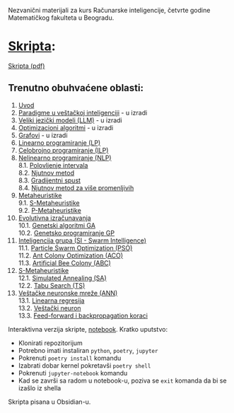 Nezvanični materijali za kurs Računarske inteligencije, četvrte godine Matematičkog fakulteta u Beogradu.

# [Skripta](SkriptaRI.md):
[Skripta (pdf)](SkriptaRI.pdf)
## Trenutno obuhvaćene oblasti:
1. [Uvod](SkriptaRI.md/#1-uvod)
2. [Paradigme u veštačkoj inteligenciji](SkriptaRI.md/#2-paradigme-u-veštačkoj-inteligenciji) - u izradi
3. [Veliki jezički modeli (LLM)](SkriptaRI.md/#3-veliki-jezički-modeli-llm) - u izradi
4. [Optimizacioni algoritmi](SkriptaRI.md/#4-optimizacioni-algoritmi) - u izradi
5. [Grafovi](SkriptaRI.md/#5-grafovi) - u izradi
6. [Linearno programiranje (LP)](SkriptaRI.md/#6-linearno-programiranje-lp)
7. [Celobrojno programiranje (ILP)](SkriptaRI.md/#7-celobrojno-programiranje-ilp)
8. [Nelinearno programiranje (NLP)](SkriptaRI.md/#8-nelinearno-programiranje-nlp)\
    8.1. [Polovljenje intervala](SkriptaRI.md/#81-polovljenje-intervala-bisection-method)\
    8.2. [Njutnov metod](SkriptaRI.md/#82-njutnov-metod)\
    8.3. [Gradijentni spust](SkriptaRI.md/#83-gradijentni-spust)\
    8.4. [Njutnov metod za više promenljivih](SkriptaRI.md/#84-njutnov-metod-za-više-promenljivih-multiple-variable-nm)
10. [Metaheuristike](SkriptaRI.md/#9-metaheuristike)\
    9.1. [S-Metaheuristike](SkriptaRI.md/#91-trajectory-methods-s---metaheuristics)\
    9.2. [P-Metaheuristike](SkriptaRI.md/#92-population-based-p---metaheuristika)
11. [Evolutivna izračunavanja](SkriptaRI.md/#10-evolutivna-izračunavanja)\
    10.1. [Genetski algoritmi GA](SkriptaRI.md/#101-genetski-algoritmi-ga)\
    10.2. [Genetsko programiranje GP](SkriptaRI.md/#102-genetsko-programiranje-gp)
11. [Inteligencija grupa (SI - Swarm Intelligence)](SkriptaRI.md/#11-inteligencija-grupa-si---swarm-intelligence)\
    11.1. [Particle Swarm Optimization (PSO)](SkriptaRI.md/#111--particle-swarm-optimization-pso)\
    11.2. [Ant Colony Optimization (ACO)](SkriptaRI.md/#112-ant-colony-optimization-aco)\
    11.3. [Artificial Bee Colony (ABC)](SkriptaRI.md/#113-artificial-bee-colony-abc)
12. [S-Metaheuristike](SkriptaRI.md/#12-s---metaheuristike)\
    12.1. [Simulated Annealing (SA)](SkriptaRI.md/#121-simulated-annealing-sa)\
    12.2. [Tabu Search (TS)](SkriptaRI.md/#122-tabu-search-ts)
13. [Veštačke neuronske mreže (ANN)](SkriptaRI.md/#13-veštačke-neuronske-mreže-ann)\
    13.1. [Linearna regresija](SkriptaRI.md/#131-linearna-regresija)\
    13.2. [Veštački neuron](SkriptaRI.md/#132-veštački-neuron-an)\
    13.3. [Feed-forward i backpropagation koraci](SkriptaRI.md/#133-feed-forward-i-backpropagation-koraci)

Interaktivna verzija skripte, [notebook](notebooks/SkriptaRI.ipynb).
Kratko uputstvo:
- Klonirati repozitorijum
- Potrebno imati instaliran ```python```, ```poetry```, ```jupyter```
- Pokrenuti ```poetry install``` komandu
- Izabrati dobar kernel pokretavši ```poetry shell```
- Pokrenuti ```jupyter-notebook``` komandu
- Kad se završi sa radom u notebook-u, poziva se ```exit``` komanda da bi se izašlo iz shella

Skripta pisana u Obsidian-u.
